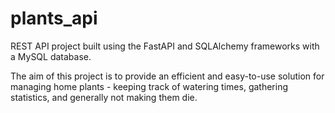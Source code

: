 # plants_api

REST API project built using the FastAPI and SQLAlchemy frameworks with a MySQL database.

The aim of this project is to provide an efficient and easy-to-use solution for managing home plants - keeping track of watering times, gathering statistics, and generally not making them die.
